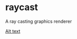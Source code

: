# raycast
A ray casting graphics renderer

[Alt text](/misc/raycaster_screenshot/raycaster_screenshot.png?raw=true "Optional Title")
